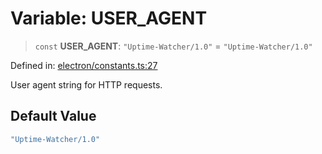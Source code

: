 # Variable: USER\_AGENT

> `const` **USER\_AGENT**: `"Uptime-Watcher/1.0"` = `"Uptime-Watcher/1.0"`

Defined in: [electron/constants.ts:27](https://github.com/Nick2bad4u/Uptime-Watcher/blob/dca5483e793478722cd3e6e125cafcec5fc771f0/electron/constants.ts#L27)

User agent string for HTTP requests.

## Default Value

```ts
"Uptime-Watcher/1.0"
```
